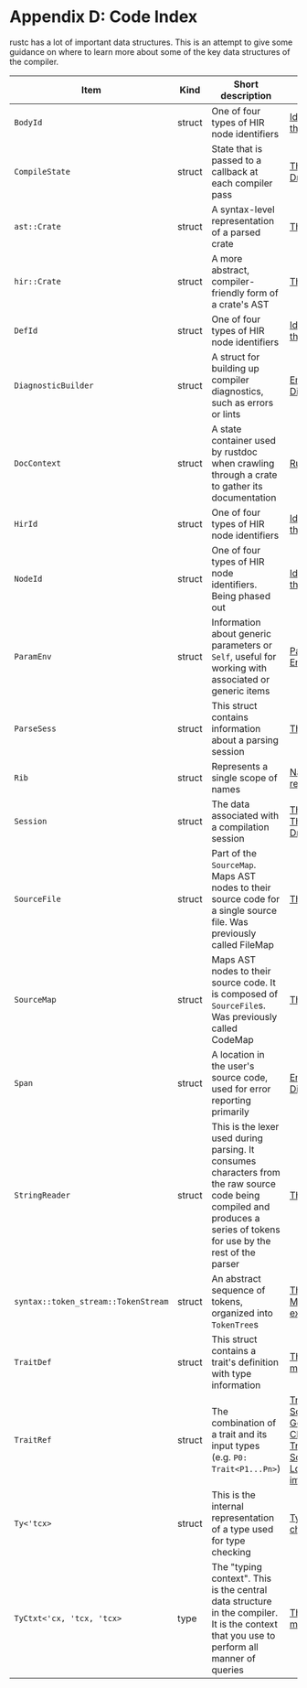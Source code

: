 # Appendix D: Code Index

rustc has a lot of important data structures. This is an attempt to give some
guidance on where to learn more about some of the key data structures of the
compiler.

Item            |  Kind    | Short description           | Chapter            | Declaration
----------------|----------|-----------------------------|--------------------|-------------------
`BodyId` | struct | One of four types of HIR node identifiers | [Identifiers in the HIR] | [src/librustc/hir/mod.rs](https://doc.rust-lang.org/nightly/nightly-rustc/rustc/hir/struct.BodyId.html)
`CompileState` | struct | State that is passed to a callback at each compiler pass | [The Rustc Driver] | [src/librustc_driver/driver.rs](https://doc.rust-lang.org/nightly/nightly-rustc/rustc_driver/driver/struct.CompileState.html)
`ast::Crate` | struct | A syntax-level representation of a parsed crate | [The parser] | [src/librustc/hir/mod.rs](https://doc.rust-lang.org/nightly/nightly-rustc/syntax/ast/struct.Crate.html)
`hir::Crate` | struct | A more abstract, compiler-friendly form of a crate's AST | [The Hir] | [src/librustc/hir/mod.rs](https://doc.rust-lang.org/nightly/nightly-rustc/rustc/hir/struct.Crate.html)
`DefId` | struct | One of four types of HIR node identifiers | [Identifiers in the HIR] | [src/librustc/hir/def_id.rs](https://doc.rust-lang.org/nightly/nightly-rustc/rustc/hir/def_id/struct.DefId.html)
`DiagnosticBuilder` | struct | A struct for building up compiler diagnostics, such as errors or lints | [Emitting Diagnostics] | [src/librustc_errors/diagnostic_builder.rs](https://doc.rust-lang.org/nightly/nightly-rustc/rustc_errors/struct.DiagnosticBuilder.html)
`DocContext` | struct | A state container used by rustdoc when crawling through a crate to gather its documentation | [Rustdoc] | [src/librustdoc/core.rs](https://github.com/rust-lang/rust/blob/master/src/librustdoc/core.rs)
`HirId` | struct | One of four types of HIR node identifiers | [Identifiers in the HIR] | [src/librustc/hir/mod.rs](https://doc.rust-lang.org/nightly/nightly-rustc/rustc/hir/struct.HirId.html)
`NodeId` | struct | One of four types of HIR node identifiers. Being phased out | [Identifiers in the HIR] | [src/libsyntax/ast.rs](https://doc.rust-lang.org/nightly/nightly-rustc/syntax/ast/struct.NodeId.html)
`ParamEnv` | struct | Information about generic parameters or `Self`, useful for working with associated or generic items | [Parameter Environment] | [src/librustc/ty/mod.rs](https://doc.rust-lang.org/nightly/nightly-rustc/rustc/ty/struct.ParamEnv.html)
`ParseSess` | struct | This struct contains information about a parsing session | [The parser] | [src/libsyntax/parse/mod.rs](https://doc.rust-lang.org/nightly/nightly-rustc/syntax/parse/struct.ParseSess.html)
`Rib` | struct | Represents a single scope of names | [Name resolution] | [src/librustc_resolve/lib.rs](https://doc.rust-lang.org/nightly/nightly-rustc/rustc_resolve/struct.Rib.html)
`Session` | struct | The data associated with a compilation session | [The parser], [The Rustc Driver] | [src/librustc/session/mod.html](https://doc.rust-lang.org/nightly/nightly-rustc/rustc/session/struct.Session.html)
`SourceFile` | struct | Part of the `SourceMap`. Maps AST nodes to their source code for a single source file. Was previously called FileMap | [The parser] | [src/libsyntax_pos/lib.rs](https://doc.rust-lang.org/nightly/nightly-rustc/syntax/source_map/struct.SourceFile.html)
`SourceMap` | struct | Maps AST nodes to their source code. It is composed of `SourceFile`s. Was previously called CodeMap | [The parser] | [src/libsyntax/source_map.rs](https://doc.rust-lang.org/nightly/nightly-rustc/syntax/source_map/struct.SourceMap.html)
`Span` | struct  | A location in the user's source code, used for error reporting primarily | [Emitting Diagnostics] | [src/libsyntax_pos/span_encoding.rs](https://doc.rust-lang.org/nightly/nightly-rustc/syntax_pos/struct.Span.html)
`StringReader` | struct | This is the lexer used during parsing. It consumes characters from the raw source code being compiled and produces a series of tokens for use by the rest of the parser | [The parser] |  [src/libsyntax/parse/lexer/mod.rs](https://doc.rust-lang.org/nightly/nightly-rustc/syntax/parse/lexer/struct.StringReader.html)
`syntax::token_stream::TokenStream` | struct | An abstract sequence of tokens, organized into `TokenTree`s | [The parser], [Macro expansion] | [src/libsyntax/tokenstream.rs](https://doc.rust-lang.org/nightly/nightly-rustc/syntax/tokenstream/enum.TokenStream.html)
`TraitDef` | struct | This struct contains a trait's definition with type information | [The `ty` modules] |  [src/librustc/ty/trait_def.rs](https://doc.rust-lang.org/nightly/nightly-rustc/rustc/ty/trait_def/struct.TraitDef.html)
`TraitRef` | struct | The combination of a trait and its input types (e.g. `P0: Trait<P1...Pn>`) | [Trait Solving: Goals and Clauses], [Trait Solving: Lowering impls]  |  [src/librustc/ty/sty.rs](https://doc.rust-lang.org/nightly/nightly-rustc/rustc/ty/struct.TraitRef.html)
`Ty<'tcx>` | struct | This is the internal representation of a type used for type checking | [Type checking] | [src/librustc/ty/mod.rs](https://doc.rust-lang.org/nightly/nightly-rustc/rustc/ty/type.Ty.html)
`TyCtxt<'cx, 'tcx, 'tcx>` | type | The "typing context". This is the central data structure in the compiler. It is the context that you use to perform all manner of queries | [The `ty` modules] | [src/librustc/ty/context.rs](https://doc.rust-lang.org/nightly/nightly-rustc/rustc/ty/struct.TyCtxt.html)

[The HIR]: ../hir.html
[Identifiers in the HIR]: ../hir.html#hir-id
[The parser]: ../the-parser.html
[The Rustc Driver]: ../rustc-driver.html
[Type checking]: ../type-checking.html
[The `ty` modules]: ../ty.html
[Rustdoc]: ../rustdoc.html
[Emitting Diagnostics]: ../diag.html
[Macro expansion]: ../macro-expansion.html
[Name resolution]: ../name-resolution.html
[Parameter Environment]: ../param_env.html
[Trait Solving: Goals and Clauses]: ../traits/goals-and-clauses.html#domain-goals
[Trait Solving: Lowering impls]: ../traits/lowering-rules.html#lowering-impls
